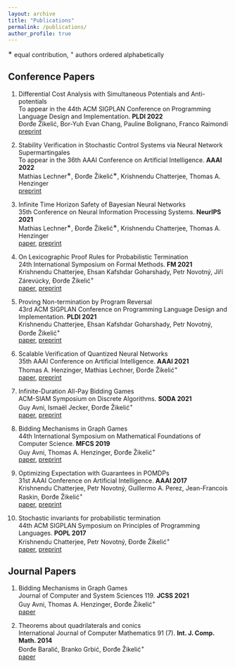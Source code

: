 ```yaml
---
layout: archive
title: "Publications"
permalink: /publications/
author_profile: true
---
```


<sup>∗</sup> equal contribution, <sup>+</sup> authors ordered alphabetically

Conference Papers
-----------------

1. Differential Cost Analysis with Simultaneous Potentials and Anti-potentials <br/>
To appear in the 44th ACM SIGPLAN Conference on Programming Language Design and Implementation. **PLDI 2022**<br/>
Đorđe Žikelić, Bor-Yuh Evan Chang, Pauline Bolignano, Franco Raimondi
[preprint](https://arxiv.org/abs/2204.00870)

2. Stability Verification in Stochastic Control Systems via Neural Network Supermartingales <br/>
To appear in the 36th AAAI Conference on Artificial Intelligence. **AAAI 2022**<br/>
Mathias Lechner<sup>∗</sup>, Đorđe Žikelić<sup>∗</sup>, Krishnendu Chatterjee, Thomas A. Henzinger<br/>
[preprint](https://arxiv.org/abs/2112.09495)

3. Infinite Time Horizon Safety of Bayesian Neural Networks <br/>
35th Conference on Neural Information Processing Systems. **NeurIPS 2021**<br/>
Mathias Lechner<sup>∗</sup>, Đorđe Žikelić<sup>∗</sup>, Krishnendu Chatterjee, Thomas A. Henzinger<br/>
[paper](https://proceedings.neurips.cc/paper/2021/hash/544defa9fddff50c53b71c43e0da72be-Abstract.html),
[preprint](https://arxiv.org/abs/2111.03165)

4. On Lexicographic Proof Rules for Probabilistic Termination <br/>
24th International Symposium on Formal Methods. **FM 2021**<br/>
Krishnendu Chatterjee, Ehsan Kafshdar Goharshady, Petr Novotný, Jiří Zárevúcky, Đorđe Žikelić<sup>+</sup><br/>
[paper](https://link.springer.com/chapter/10.1007/978-3-030-90870-6_33), [preprint](https://arxiv.org/abs/2108.02188)

5. Proving Non-termination by Program Reversal <br/>
43rd ACM SIGPLAN Conference on Programming Language Design and Implementation. **PLDI 2021**<br/>
Krishnendu Chatterjee, Ehsan Kafshdar Goharshady, Petr Novotný, Đorđe Žikelić<sup>+</sup><br/>
[paper](https://dl.acm.org/doi/10.1145/3453483.3454093), [preprint](https://arxiv.org/abs/2104.01189)

6. Scalable Verification of Quantized Neural Networks <br/>
35th AAAI Conference on Artificial Intelligence. **AAAI 2021**<br/>
Thomas A. Henzinger, Mathias Lechner, Đorđe Žikelić<sup>+</sup><br/>
[paper](https://ojs.aaai.org/index.php/AAAI/article/view/16496), [preprint](https://arxiv.org/abs/2012.08185)

7. Infinite-Duration All-Pay Bidding Games <br/>
ACM-SIAM Symposium on Discrete Algorithms. **SODA 2021**<br/>
Guy Avni, Ismaël Jecker, Đorđe Žikelić<sup>+</sup><br/>
[paper](https://epubs.siam.org/doi/10.1137/1.9781611976465.38), [preprint](https://arxiv.org/abs/2005.06636)

8. Bidding Mechanisms in Graph Games <br/>
44th International Symposium on Mathematical Foundations of Computer Science. **MFCS 2019**<br/>
Guy Avni, Thomas A. Henzinger, Đorđe Žikelić<sup>+</sup><br/>
[paper](https://drops.dagstuhl.de/opus/volltexte/2019/10955/), [preprint](https://arxiv.org/abs/1905.03835)

9. Optimizing Expectation with Guarantees in POMDPs <br/>
31st AAAI Conference on Artificial Intelligence. **AAAI 2017**<br/>
Krishnendu Chatterjee, Petr Novotný,  Guillermo A. Perez, Jean-Francois Raskin, Đorđe Žikelić<sup>+</sup><br/>
[paper](https://aaai.org/ocs/index.php/AAAI/AAAI17/paper/view/14354), [preprint](https://arxiv.org/abs/1611.08696)

10. Stochastic invariants for probabilistic termination <br/>
44th ACM SIGPLAN Symposium on Principles of Programming Languages. **POPL 2017**<br/>
Krishnendu Chatterjee, Petr Novotný, Đorđe Žikelić<sup>+</sup><br/>
[paper](https://dl.acm.org/doi/10.1145/3009837.3009873), [preprint](https://arxiv.org/abs/1611.01063)


Journal Papers
--------------

1. Bidding Mechanisms in Graph Games <br/>
Journal of Computer and System Sciences 119. **JCSS 2021**<br/>
Guy Avni, Thomas A. Henzinger, Đorđe Žikelić<sup>+</sup><br/>
[paper](https://www.sciencedirect.com/science/article/abs/pii/S0022000021000234?via%3Dihub)

2. Theorems about quadrilaterals and conics <br/>
International Journal of Computer Mathematics 91 (7). **Int. J. Comp. Math. 2014**<br/>
Đorđe Baralić, Branko Grbić, Đorđe Žikelić<sup>+</sup><br/>
[paper](https://www.tandfonline.com/doi/abs/10.1080/00207160.2013.844338)